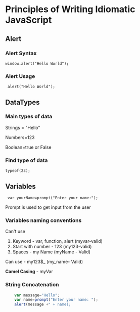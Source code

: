 # Principles of Writing Idiomatic JavaScript 
## Alert 
### Alert Syntax
```window.alert("Hello World");```
### Alert Usage
``` alert("Hello World");```

## DataTypes
### Main types of data 
Strings = "Hello"

Numbers=123

Boolean=true or False

### Find type of data 

```typeof(23);```

## Variables
``` var yourName=prompt("Enter your name:");```

Prompt is used to get input from the user

### Variables naming conventions

Can't use

1. Keyword - var, function, alert (myvar-valid)
2. Start with number - 123 (my123-valid)
3. Spaces - my Name (myName - Valid)

Can use - my123$_ (my_name- Valid)

**Camel Casing** - myVar

### String Concatenation
```javascript
    var message="Hello";
    var name=prompt("Enter your name: ");
    alert(message +" + name);
```




